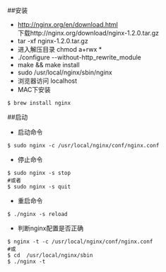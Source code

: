 ##安装

- http://nginx.org/en/download.html    
    下载http://nginx.org/download/nginx-1.2.0.tar.gz    
- tar -xf nginx-1.2.0.tar.gz
- 进入解压目录  chmod a+rwx *
- ./configure --without-http_rewrite_module
- make && make install
- sudo /usr/local/nginx/sbin/nginx
- 浏览器访问 localhost
- MAC下安装
```shell 
$ brew install nginx
```

##启动

- 启动命令

```shell 
$ sudo nginx -c /usr/local/nginx/conf/nginx.conf
```
- 停止命令
```shell 
$ sudo nginx -s stop
#或者
$ sudo nginx -s quit
```
- 重启命令
```shell
$ ./nginx -s reload
```
- 判断nginx配置是否正确
```shell
$ nginx -t -c /usr/local/nginx/conf/nginx.conf
#或
$ cd  /usr/local/nginx/sbin
$ ./nginx -t
```


